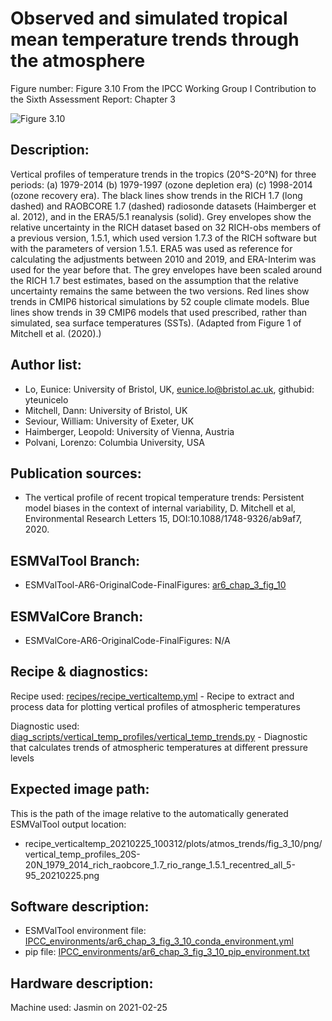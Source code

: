 Observed and simulated tropical mean temperature trends through the atmosphere
============

Figure number: Figure 3.10
From the IPCC Working Group I Contribution to the Sixth Assessment Report: Chapter 3

![Figure 3.10](ar6_wg1_chap3_fig3_10_vertical_temp.png?raw=true)


Description:
------------
Vertical profiles of temperature trends in the tropics (20°S-20°N) for three periods: (a) 1979-2014 (b) 1979-1997 (ozone depletion era) (c) 1998-2014 (ozone recovery era). The black lines show trends in the RICH 1.7 (long dashed) and RAOBCORE 1.7 (dashed) radiosonde datasets (Haimberger et al. 2012), and in the ERA5/5.1 reanalysis (solid). Grey envelopes show the relative uncertainty in the RICH dataset based on 32 RICH-obs members of a previous version, 1.5.1, which used version 1.7.3 of the RICH software but with the parameters of version 1.5.1. ERA5 was used as reference for calculating the adjustments between 2010 and 2019, and ERA-Interim was used for the year before that. The grey envelopes have been scaled around the RICH 1.7 best estimates, based on the assumption that the relative uncertainty remains the same between the two versions. Red lines show trends in CMIP6 historical simulations by 52 couple climate models. Blue lines show trends in 39 CMIP6 models that used prescribed, rather than simulated, sea surface temperatures (SSTs). (Adapted from Figure 1 of Mitchell et al. (2020).)


Author list:
------------
- Lo, Eunice: University of Bristol, UK, eunice.lo@bristol.ac.uk, githubid: yteunicelo 
- Mitchell, Dann: University of Bristol, UK
- Seviour, William: University of Exeter, UK
- Haimberger, Leopold: University of Vienna, Austria
- Polvani, Lorenzo: Columbia University, USA


Publication sources:
--------------------
- The vertical profile of recent tropical temperature trends: Persistent model biases in the context of internal variability, D. Mitchell et al, Environmental Research Letters 15, DOI:10.1088/1748-9326/ab9af7, 2020. 


ESMValTool Branch:
------------------
- ESMValTool-AR6-OriginalCode-FinalFigures: [ar6_chap_3_fig_10](https://github.com/ipcc-wgi/ESMValTool-AR6-OriginalCode-FinalFigures/tree/ar6_chap_3_fig_3_10)


ESMValCore Branch:
------------------
- ESMValCore-AR6-OriginalCode-FinalFigures: N/A


Recipe & diagnostics:
---------------------
Recipe used: [recipes/recipe_verticaltemp.yml](https://github.com/ipcc-wgi/ESMValTool-AR6-OriginalCode-FinalFigures/blob/ar6_chap_3_fig_3_10/esmvaltool/recipes/recipe_verticaltemp.yml) - Recipe to extract and process data for plotting vertical profiles of atmospheric temperatures

Diagnostic used: [diag_scripts/vertical_temp_profiles/vertical_temp_trends.py](https://github.com/ipcc-wgi/ESMValTool-AR6-OriginalCode-FinalFigures/blob/ar6_chap_3_fig_3_10/esmvaltool/diag_scripts/vertical_temp_profiles/vertical_temp_trends.py) - Diagnostic that calculates trends of atmospheric temperatures at different pressure levels


Expected image path:
--------------------
This is the path of the image relative to the automatically generated ESMValTool output location:
- recipe_verticaltemp_20210225_100312/plots/atmos_trends/fig_3_10/png/vertical_temp_profiles_20S-20N_1979_2014_rich_raobcore_1.7_rio_range_1.5.1_recentred_all_5-95_20210225.png


Software description:
---------------------
- ESMValTool environment file: [IPCC_environments/ar6_chap_3_fig_3_10_conda_environment.yml](https://github.com/ipcc-wgi/ESMValTool-AR6-OriginalCode-FinalFigures/blob/main/IPCC_environments/ar6_chap_3_fig_3_10_conda_environment.yml)
- pip file: [IPCC_environments/ar6_chap_3_fig_3_10_pip_environment.txt](https://github.com/ipcc-wgi/ESMValTool-AR6-OriginalCode-FinalFigures/blob/main/IPCC_environments/ar6_chap_3_fig_3_10_pip_environment.txt)


Hardware description:
---------------------
Machine used: Jasmin on 2021-02-25
